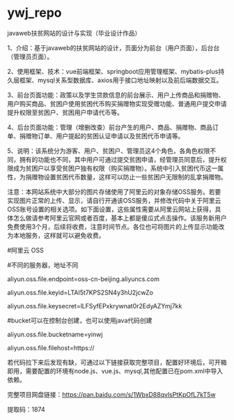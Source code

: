 # ywj_repo
javaweb扶贫网站的设计与实现（毕业设计作品）

1、介绍：基于javaweb的扶贫网站的设计，页面分为前台（用户页面），后台台（管理员页面）。

2、使用框架、技术：vue前端框架、springboot应用管理框架、mybatis-plus持久层框架、mysql关系型数据库、axios用于接口地址映射以及前后端数据交互。

3、前台页面功能：政策以及学生贷款信息的前台展示、用户上传商品和捐赠物、用户购买商品、贫困户使用贫困代币购买捐赠物实现受赠功能、普通用户提交申请提升权限至贫困户、贫困用户申请代币等。

4、后台页面功能：管理（增删改查）前台产生的用户、商品、捐赠物、商品订单、捐赠物订单、用户提起的贫困认证申请以及贫困代币申请等。

5、说明：该系统分为游客、用户、贫困户、管理员这4个角色，各角色权限不同，拥有的功能也不同，其中用户可通过提交贫困申请，经管理员同意后，提升权限成为贫困户以享受贫困户独有权限（购买捐赠物）。系统中引入贫困代币这一属性，为捐赠物设置贫困代币数量，这样可以防止一些贫困户无限制的乱拿捐赠物。

注意：本网站系统中大部分的图片存储使用了阿里云的对象存储OSS服务。若要实现图片正常的上传、显示，请自行开通该OSS服务，并修改代码中关于阿里云OSS账号设置的相关选项。如下面设置，这些属性需要从阿里云网站上获得，具体怎么做请参考阿里云官网或者百度，基本上都是傻瓜式点击操作。该服务新用户免费使用3个月，后续将收费，注意时间节点。各位也可将图片的上传显示功能改为本地服务，这样就可以避免收费。

#阿里云 OSS 

#不同的服务器，地址不同  

aliyun.oss.file.endpoint=oss-cn-beijing.aliyuncs.com 

aliyun.oss.file.keyid=LTAI5t7KPS2SN4y3hU2jcwZo 

aliyun.oss.file.keysecret=lLFSyfEPxkrywnat0r2EdyAZYmj7kk 

#bucket可以在控制台创建，也可以使用java代码创建 

aliyun.oss.file.bucketname=yinwj 

aliyun.oss.file.filehost=https:// 


若代码拉下来后发现有缺，可通过以下链接获取完整项目，配置好环境后，可开箱即用，需要配置的环境有node.js、vue.js、mysql,其他配置已在pom.xml中导入依赖。 

完整项目网盘链接：https://pan.baidu.com/s/1WbxD88qvlsPtKpOfL7kT5w   

提取码：1874 

